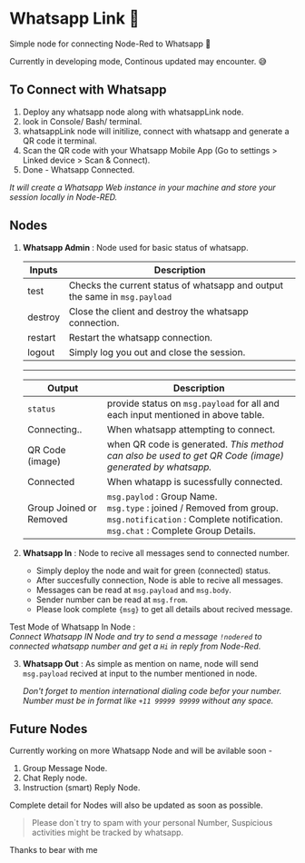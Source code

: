 # Whatsapp Link :iphone:

Simple node for connecting Node-Red to Whatsapp :iphone:

Currently in developing mode, Continous updated may encounter. :sweat_smile:

## To Connect with Whatsapp 
1. Deploy any whatsapp node along with whatsappLink node.
2. look in Console/ Bash/ terminal.
3. whatsappLink node will initilize, connect with whatsapp and generate a QR code it terminal.
4. Scan the QR code with your Whatsapp Mobile App (Go to settings > Linked device > Scan & Connect).
5. Done - Whatsapp Connected.

 *It will create a Whatsapp Web instance in your machine and store your session locally in Node-RED.*


## Nodes
1. **Whatsapp Admin** : Node used for basic status of whatsapp.
    

    | Inputs | Description           |
    |--------|--------------         |
    | test   | Checks the current status of whatsapp and output the same in `msg.payload`|
    | destroy| Close the client and destroy the whatsapp connection.|
    | restart | Restart the whatsapp connection. |
    | logout | Simply log you out and close the session. |
    ---
    
    
    | Output | Description |
    |--------| ------------|
    |`status` | provide status on `msg.payload` for all and each input mentioned in above table. |
    | Connecting..| When whatsapp attempting to connect.
    | QR Code (image) | when QR code is generated. *This method can also be used to get QR Code (image) generated by whatsapp.*
    | Connected | When whatapp is sucessfully connected.|
    | Group Joined or Removed | `msg.paylod` : Group Name. </br> `msg.type` : joined / Removed from group.</br> `msg.notification` : Complete notification. </br> `msg.chat` : Complete Group Details. 
    

2. **Whatsapp In** : Node to recive all messages send to connected number.
    -  Simply deploy the node and wait for green (connected) status.
    -  After succesfully connection, Node is able to recive all messages.
    - Messages can be read at `msg.payload` and `msg.body`.
    - Sender number can be read at `msg.from`.
    - Please look complete `{msg}` to get all details about recived message.

 Test Mode of Whatsapp In Node :   
*Connect Whatsapp IN Node and try to send a message `!nodered` to connected whatsapp number and get a `Hi` in reply from Node-Red.*

3. **Whatsapp Out** : As simple as mention on name, node will send `msg.payload` recived at input to the number mentioned in node.

     *Don't forget to mention international dialing code befor your number. Number must be in format like `+11 99999 99999` without any space.* 

## Future Nodes
Currently working on more Whatsapp Node and will be avilable soon -

1. Group Message Node.
2. Chat Reply node.
3. Instruction (smart) Reply Node.

Complete detail for Nodes will also be updated as soon as possible. 

>Please don`t try to spam with your personal Number, Suspicious activities might be tracked by whatsapp. 

Thanks to bear with me 
